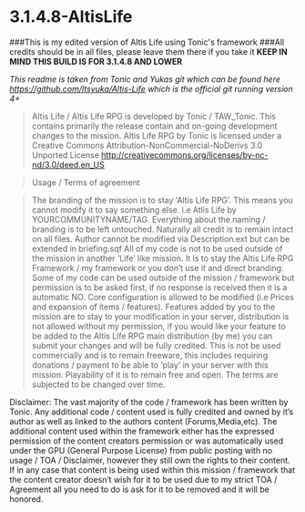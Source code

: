 # 3.1.4.8-AltisLife
###This is my edited version of Altis Life using Tonic's framework 
###All credits should be in all files, please leave them there if you take it
**KEEP IN MIND THIS BUILD IS FOR 3.1.4.8 AND LOWER**

*This readme is taken from Tonic and Yukas git which can be found here https://github.com/Itsyuka/Altis-Life which is the official git running version 4+*


>Altis Life / Altis Life RPG is developed by Tonic / TAW_Tonic. This contains primarily the release contain and on-going development changes to the mission. Altis Life RPG by Tonic is licensed under a Creative Commons Attribution-NonCommercial-NoDerivs 3.0 Unported License http://creativecommons.org/licenses/by-nc-nd/3.0/deed.en_US

>Usage / Terms of agreement

>The branding of the mission is to stay ‘Altis Life RPG’. This means you cannot modify it to say something else. i.e Atlis Life by YOURCOMMUNITYNAME/TAG. Everything about the naming / branding is to be left untouched.
Naturally all credit is to remain intact on all files. Author cannot be modified via Description.ext but can be extended in briefing.sqf
>All of my code is not to be used outside of the mission in another ‘Life’ like mission. It is to stay the Altis Life RPG Framework / my framework or you don’t use it and direct branding.
Some of my code can be used outside of the mission / framework but permission is to be asked first, if no response is received then it is a automatic NO.
>Core configuration is allowed to be modified (i.e Prices and expansion of items / features).
Features added by you to the mission are to stay to your modification in your server, distribution is not allowed without my permission, if you would like your feature to be added to the Altis Life RPG main distribution (by me) you can submit your changes and will be fully credited.
>This is not be used commercially and is to remain freeware, this includes requiring donations / payment to be able to ‘play’ in your server with this mission. Playability of it is to remain free and open.
The terms are subjected to be changed over time.

Disclaimer: The vast majority of the code / framework has been written by Tonic. Any additional code / content used is fully credited and owned by it’s author as well as linked to the authors content (Forums,Media,etc). The additional content used within the framework either has the expressed permission of the content creators permission or was automatically used under the GPU (General Purpose License) from public posting with no usage / TOA / Disclaimer, however they still own the rights to their content. If in any case that content is being used within this mission / framework that the content creator doesn’t wish for it to be used due to my strict TOA / Agreement all you need to do is ask for it to be removed and it will be honored.

